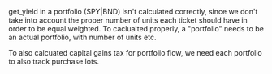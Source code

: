 get_yield in a portfolio (SPY|BND) isn't calculated correctly, since we don't take into account the proper number of units each ticket should
have in order to be equal weighted. To caclualted properly, a "portfolio" needs to be an actual portfolio, with number of units etc.

To also calcuated capital gains tax for portfolio flow, we need each portfolio to also track purchase lots.


